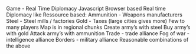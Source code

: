 Game - Real Time Diplomacy 
Javascript
Browser based
Real time
Diplomacy like
Ressource based:
Ammunition - Weapons manufacturers 
Steel - Steel mills / factories 
Gold - Taxes (large cities gives more)
Few to many players
Map is in regional chunks
Create army’s with steel
Buy army’s with gold
Attack army’s with ammunition 
Trade - trade alliance
Fog of war - intelligence alliance 
Borders - military alliance 
Reasonable combinations of the above